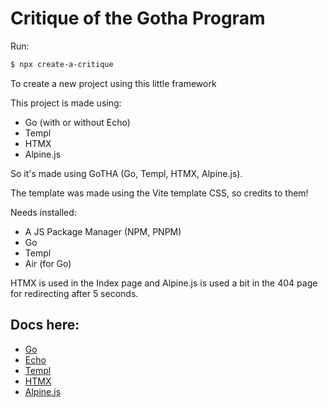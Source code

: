 # Critique of the Gotha Program

Run:
```bash
$ npx create-a-critique
```
To create a new project using this little framework

This project is made using:

- Go (with or without Echo)
- Templ
- HTMX
- Alpine.js

So it's made using GoTHA (Go, Templ, HTMX, Alpine.js).

The template was made using the Vite template CSS, so credits to them!

Needs installed:

- A JS Package Manager (NPM, PNPM)
- Go
- Templ
- Air (for Go)

HTMX is used in the Index page and Alpine.js is used a bit in the 404 page for redirecting after 5 seconds.

## Docs here:
- [Go](https://go.dev/doc/)
- [Echo](https://echo.labstack.com/docs)
- [Templ](https://templ.guide/)
- [HTMX](https://htmx.org/docs/)
- [Alpine.js](https://alpinejs.dev/start-here)